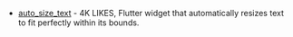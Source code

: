 - [auto_size_text](https://pub.dev/packages/auto_size_text) - 4K LIKES, Flutter widget that automatically resizes text to fit perfectly within its bounds.
